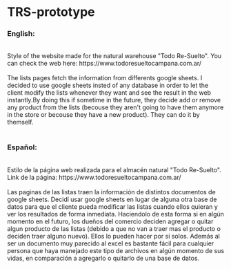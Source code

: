 # TRS-prototype

<h3><b>English:</b></h3>
<br>
Style of the website made for the natural warehouse "Todo Re-Suelto". You can check the web here: https://www.todoresueltocampana.com.ar/
<br>
<br>
The lists pages fetch the information from differents google sheets. I decided to use google sheets insted of any database
in order to let the client modify the lists whenever they want and see the result in the web instantly.By doing this if sometime in the future, they decide
add or remove any product from the lists (becouse they aren't going to have them anymore in the store or becouse they have a new product). They can do it by themself.
<br>
<br>
<h3><b>Español:</b></h3>
<br>
Estilo de la página web realizada para el almacén natural "Todo Re-Suelto". Link de la página: https://www.todoresueltocampana.com.ar/
<br>
<br>
Las paginas de las listas traen la información de distintos documentos de google sheets. Decidí usar google sheets en lugar de alguna otra base de datos para que el
cliente pueda modificar las listas cuando ellos quieran y ver los resultados de forma inmediata. Haciendolo de esta forma si en algún momento en el futuro, los dueños
del comercio deciden agregar o quitar algun producto de las listas (debido a que no van a traer mas el producto o deciden traer alguno nuevo). Ellos lo pueden hacer
por si solos. Además al ser un documento muy parecido al excel es bastante fácil para cualquier persona que haya manejado este tipo de archivos en algún momento de sus
vidas, en comparación a agregarlo o quitarlo de una base de datos.
